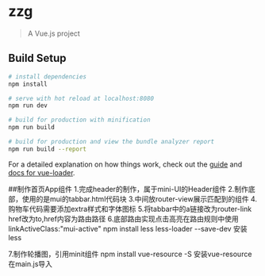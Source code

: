 # zzg

> A Vue.js project

## Build Setup

``` bash
# install dependencies
npm install

# serve with hot reload at localhost:8080
npm run dev

# build for production with minification
npm run build

# build for production and view the bundle analyzer report
npm run build --report
```

For a detailed explanation on how things work, check out the [guide](http://vuejs-templates.github.io/webpack/) and [docs for vue-loader](http://vuejs.github.io/vue-loader).

##制作首页App组件
1.完成header的制作，属于mini-UI的Header组件
2.制作底部，使用的是mui的tabbar.html代码块
3.中间放router-view展示匹配到的组件
4.购物车代码需要添加extra样式和字体图标
5.将tabbar中的a链接改为router-link href改为to,href内容为路由路径
6.底部路由实现点击高亮在路由规则中使用linkActiveClass:"mui-active"
npm install less less-loader --save-dev 安装less
<style scoped lang="less">
</style>
7.制作轮播图，引用minit组件
npm install vue-resource -S 安装vue-resource
在main.js导入
